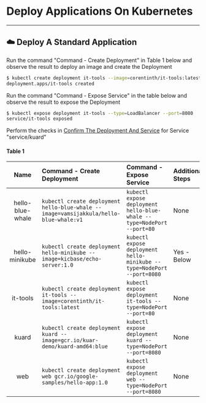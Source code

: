 # Deploy Applications On Kubernetes

--------

## ☁️ Deploy A Standard Application

Run the command "Command - Create Deployment" in Table 1 below and observe the result to deploy an image and create the Deployment
```bash
$ kubectl create deployment it-tools --image=corentinth/it-tools:latest
deployment.apps/it-tools created
```

Run the command "Command - Expose Service" in the table below and observe the result to expose the Deployment
```bash
$ kubectl expose deployment it-tools --type=LoadBalancer --port=8080
service/it-tools exposed
```

Perform the checks in [Confirm The Deployment And Service](https://github.com/tomrausch/kubernetes_public/blob/9569089708b8f66adc3a30add0f74f5c53544dd3/doc/Confirm%20The%20Deployment%20And%20Service.md) for Service "service/kuard"


#### Table 1

| Name | Command - Create Deployment | Command - Expose Service | Additional Steps | Reference |
| :---: | :--- | :--- | :---  | :---: |
| hello-blue-whale | ```kubectl create deployment hello-blue-whale --image=vamsijakkula/hello-blue-whale:v1``` | ```kubectl expose deployment hello-blue-whale --type=NodePort --port=80``` | None | [vamsijakkula](https://gist.github.com/vamsijakkula)|
| hello-minikube | ```kubectl create deployment hello-minikube --image=kicbase/echo-server:1.0``` | ```kubectl expose deployment hello-minikube --type=NodePort --port=8080``` | Yes - Below | [minikube start - Deploy Applications - Service](https://minikube.sigs.k8s.io/docs/start/?arch=%2Flinux%2Fx86-64%2Fstable%2Fbinary+download#Service) |
| it-tools | ```kubectl create deployment it-tools --image=corentinth/it-tools:latest``` | ```kubectl expose deployment it-tools --type=NodePort --port=80``` | None | [CorentinTh/it-tools](https://github.com/CorentinTh/it-tools)
| kuard | ```kubectl create deployment kuard --image=gcr.io/kuar-demo/kuard-amd64:blue``` | ```kubectl expose deployment kuard --type=NodePort --port=8080``` | None | [kuard](https://github.com/kubernetes-up-and-running/kuard) |
| web | ```kubectl create deployment web gcr.io/google-samples/hello-app:1.0``` | ```kubectl expose deployment web --type=NodePort --port=8080``` | None | [web](https://console.cloud.google.com/artifacts/docker/google-samples/us/gcr.io/hello-app?inv=1&invt=AbxY8g) |

